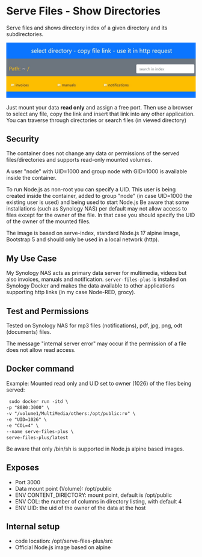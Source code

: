 # Serve Files - Show Directories

Serve files and shows directory index of a given directory and its subdirectories.

![view](./docs/view.jpg)

Just mount your data **read only** and assign a free port. Then use a browser to select any file, copy the link and insert that link into any other application. You can traverse through directories or search files (in viewed directory)

## Security

The container does not change any data or permissions of the served files/directories and supports read-only mounted volumes.

A user "node" with UID=1000 and group node with GID=1000 is available inside the container.

To run Node.js as non-root you can specify a UID. This user is being created inside the container, added to group "node" (in case UID=1000 the existing user is used) and being used to start Node.js
Be aware that some installations (such as Synology NAS) per default may not allow access to files except for the owner of the file. In that case you should specify the UID of the owner of the mounted files.

The image is based on serve-index, standard Node.js 17 alpine image, Bootstrap 5 and should only be used in a local network (http).

## My Use Case

My Synology NAS acts as primary data server for multimedia, videos but also invoices, manuals and notification. `server-files-plus` is installed on Synology Docker and makes the data available to other applications supporting http links (in my case Node-RED, grocy).

## Test and Permissions

Tested on Synology NAS for mp3 files (notifications), pdf, jpg, png, odt (documents) files.

The message "internal server error" may occur if the permission of a file does not allow read access.

## Docker command

Example: Mounted read only and UID set to owner (1026) of the files being served:

```Docker
 sudo docker run -itd \
-p "8080:3000" \
-v "/volume1/MultiMedia/others:/opt/public:ro" \
-e "UID=1026" \
-e "COL=4" \
--name serve-files-plus \
serve-files-plus/latest
```

Be aware that only /bin/sh is supported in Node.js alpine based images.

## Exposes

- Port 3000
- Data mount point (Volume): /opt/public
- ENV CONTENT_DIRECTORY: mount point, default is /opt/public
- ENV COL: the number of columns in directory listing, with default 4
- ENV UID: the uid of the owner of the data at the host

## Internal setup

- code location: /opt/serve-files-plus/src
- Official Node.js image based on alpine
